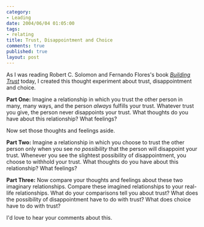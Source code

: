 ```yaml
--- 
category: 
- Leading
date: 2004/06/04 01:05:00
tags: 
- relating
title: Trust, Disappointment and Choice
comments: true
published: true
layout: post
---
```


<p> As I was reading Robert C. Solomon and Fernando Flores's book <em>
<a href="http://www.amazon.com/exec/obidos/ASIN/0195161114/dalehemer-20">Building Trust</a>
</em> today, I created this thought experiment about trust, disappointment and choice. </p>
<p>
<strong>Part One:</strong>  Imagine a relationship in which you trust the other person in many, many ways, and the person <em>always</em> fulfills your trust.  Whatever trust you give, the person never disappoints your trust.  What thoughts do you have about this relationship?  What feelings? </p>
<p> Now set those thoughts and feelings aside. </p>
<p>
<strong>Part Two:</strong>  Imagine a relationship in which you choose to trust the other person only when you see <em>no possibility</em> that the person will disappoint your trust.  Whenever you see the slightest possibility of disappointment, you choose to withhold your trust.  What thoughts do you have about this relationship?  What feelings? </p>
<p>
<strong>Part Three:</strong>  Now compare your thoughts and feelings about these two imaginary relationships.  Compare these imagined relationships to your real-life relationships.  What do your comparisons tell you about trust?  What does the possibility of disappointment have to do with trust?  What does choice have to do with trust? </p>
<p> I'd love to hear your comments about this. </p>
